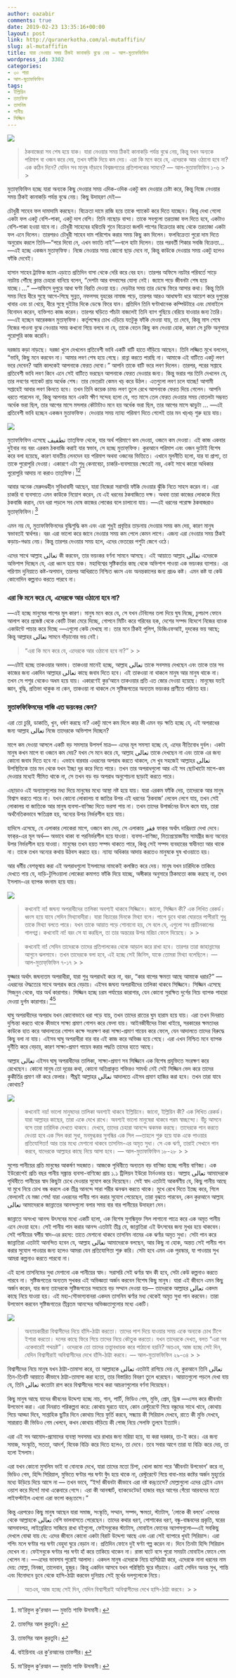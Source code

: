 ```yaml
---
author: oazabir
comments: true
date: 2019-02-23 13:35:16+00:00
layout: post
link: http://quranerkotha.com/al-mutaffifin/
slug: al-mutaffifin
title: যারা নেওয়ার সময় ঠিকই কানাকড়ি বুঝে নেয় — আল-মুতাফফিফিন
wordpress_id: 3302
categories:
- ৩০ পারা
- আল-মুতাফফিফিন
tags:
- ইল্লিয়িন
- তাতফিফ
- তাসনিম
- পানীয়
- সিজ্জিন
---
```



![](https://quranerkotha.com/wp-content/uploads/2019/02/83-1.png)





<blockquote>ঠকবাজেরা সব শেষ হয়ে যাক। যারা নেওয়ার সময় ঠিকই কানাকড়ি পর্যন্ত বুঝে নেয়, কিন্তু যখন অন্যকে পরিমাপ বা ওজন করে দেয়, তখন ফাঁকি দিয়ে কম দেয়। এরা কি মনে করে যে, এদেরকে আর ওঠানো হবে না? এক কঠিন দিনে? যেদিন সব মানুষ দাঁড়াবে বিশ্বজগতের প্রতিপালকের সামনে? — আল-মুতাফফিফিন ১-৬
> 
> </blockquote>







মুতাফ্‌ফিফিন হচ্ছে যারা অন্যকে কিছু দেওয়ার সময় এদিক-ওদিক একটু কম দেওয়ার চেষ্টা করে, কিন্তু নিজে নেওয়ার সময় ঠিকই কানাকড়ি পর্যন্ত বুঝে নেয়। কিছু উদাহরণ দেই—







চৌধুরী সাহেব ফল দামাদামি করছেন। বিক্রেতা দামে রাজি হয়ে তাকে প্যাকেট করে দিতে যাচ্ছেন। কিন্তু দেখা গেলো একটা ফল একটু বেশি-পাকা, একটু দাগ বেশি। তিনি নাছোড় বান্দা। তাকে সবগুলো তরতাজা ফল দিতে হবে, একটাও বেশি-পাকা হওয়া যাবে না। চৌধুরী সাহেবের হম্বিতম্বি শুনে বিক্রেতা জলদি পাশের বিক্রেতার কাছ থেকে তরতাজা একটা ফল এনে দিলেন। তারপরও চৌধুরী সাহেব দাম পরিশোধ করার সময় কিছু কম দিলেন। ফলবিক্রেতা পুরো দাম দিতে অনুরোধ করলে তিনি—“পরে দিবো নে, এখন ভাংতি নাই”—বলে হাটা দিলেন। তার পরবর্তী শিকার সবজি বিক্রেতা... —এই হচ্ছে একজন মুতাফ্‌ফিফ। নিজে নেওয়ার সময় কোনো ছাড় দেবে না, কিন্তু কাউকে দেওয়ার সময় একটু হলেও ফাঁকি দেবেই।







হাসান সাহেব ট্রাফিক জ্যাম এড়াতে প্রতিদিন বাসা থেকে দেরি করে বের হন। তারপর অফিসে নয়টার পরিবর্তে সাড়ে নয়টায় পৌঁছে ক্লান্ত চেহারা বানিয়ে বলেন, “দেশটা আর বসবাসের যোগ্য নেই। জ্যামে পড়ে জীবনটা শেষ হয়ে যাচ্ছে।...” —অফিসে দুপুরে আধা ঘণ্টা বিরতি দেওয়া হয়। দেড়টার সময় তার ডেস্কে ফিরে আসার কথা। কিন্তু তিনি সময় নিয়ে ধীরে সুস্থে আগে-পিছে সুন্নত, নফলসহ যুহরের নামাজ পড়ে, তারপর আরও আধাঘণ্টা ধরে আয়েশ করে দুপুরের খাবার এবং চা খেয়ে, ধীরে সুস্থে দুইটার দিকে ডেস্কে ফিরে যান। প্রতিদিন তিনি ঘণ্টাখানেক কম্পিউটারে এবং মোবাইলে বিনোদন করেন, ব্যক্তিগত কাজ করেন। তারপর ঘড়িতে পাঁচটা বাজলেই তিনি ব্যাগ গুছিয়ে বেরিয়ে যাওয়ার জন্য তৈরি। —এই হচ্ছেন আরেকজন মুতাফ্‌ফিফ। কর্তৃপক্ষের চোখ এড়িয়ে যতটুকু ফাঁকি দেওয়া যায়, তা দেবে, কিন্তু মাস শেষে নিজের পাওনা বুঝে নেওয়ার সময় কখনো গিয়ে বলবে না যে, তাকে বেতন কিছু কম দেওয়া হোক, কারণ সে চুক্তি অনুসারে পুরোপুরি কাজ করেনি। 







দরজায় কড়া নাড়ছে। দরজা খুলে দেখলেন প্রতিবেশী ভাবি একটি বাটি হাতে দাঁড়িয়ে আছেন। তিনি লজ্জিত মুখে বললেন, “ভাবি, কিছু মনে করবেন না। আমার লবণ শেষ হয়ে গেছে। রান্না করতে পারছি না। আমাকে এই বাটিতে একটু লবণ ভরে দেবেন? আমি কালকেই আপনাকে ফেরত দেবো।” আপনি তাকে বাটি ভরে লবণ দিলেন। তারপর, পরের সপ্তাহে প্রতিবেশী ভাবি লবণ কিনে এনে সেই বাটিতে ভরছেন আপনাকে ফেরত দেওয়ার জন্য। কিন্তু ভরার পর তিনি দেখলেন যে, তার লবণের প্যাকেট প্রায় অর্ধেক শেষ। তার ভেতরটা কেমন খচ্‌ করে উঠল। এতগুলো লবণ চলে যাচ্ছে! আগামী সপ্তাহেই আবার লবণ কিনতে হবে। তখন তিনি কয়েক চামচ লবণ তুলে রেখে আপনাকে ফেরত দিয়ে গেলেন। আপনি ধরতে পারলেন না, কিন্তু আপনার মনে একটা ক্ষীণ সন্দেহ হলো যে, গত মাসে তেল ফেরত দেওয়ার সময় বোতলটা সম্ভবত অর্ধেক ভরা ছিল, তার আগের মাসে মসলার কৌটাটাও মনে হয় অর্ধেক ভরা ছিল, তার আগের মাসে ঝাড়ুটা ...  —এই প্রতিবেশী ভাবি হচ্ছেন একজন মুতাফফিফ। দেওয়ার সময় ন্যায্য পরিমাণ দিতে গেলেই তার মন খচ্‌খচ্‌ শুরু হয়ে যায়।





<!-- more -->





![](https://quranerkotha.com/wp-content/uploads/2019/02/83-title.png)







মুতাফফিফিন এসেছে تطفيف তাত্‌ফিফ থেকে, যার অর্থ পরিমাণে কম দেওয়া, ওজনে কম দেওয়া। এই কাজ একবার দুইবার নয় বরং এরকম ঠকবাজি করাই যার স্বভাব, সে হচ্ছে মুতাফ্‌ফিফ। কুরআনে পরিমাপ এবং ওজন দুটোই বিশেষ করে বলা হয়েছে, কারণ যাবতীয় লেনদেন হয় পরিমাপ অথবা ওজনের ভিত্তিতে। এখানে মূলনীতি হলো, যার যা প্রাপ্য, তা তাকে পুরোপুরি দেওয়া। একারণে এটা শুধু কেনাবেচা, চাকরি-ব্যবসায়ের ক্ষেত্রেই নয়, একই সাথে কারো অধিকার পুরোপুরি আদায় না করাও তাত্‌ফিফ।[^৪][^১৪]
[^^১৮]: এমনকি নামাজে তাড়াহুড়ো করে রুকু, সিজদা করাও তাতফিফ, কারণ এখানে আমরা আল্লাহর تعالى অধিকার ঠিকমত আদায় করছি না।[^৪][^১৪][^১৮]







আবার অনেক মেরুদণ্ডহীন সুবিধাবাদী আছেন, যারা নিজেরা সরাসরি ফাঁকি দেওয়ার ঝুঁকি নিতে সাহস করেন না। এরা চাকরি বা ব্যবসাতে এমন কাউকে নিয়োগ করেন, যে এই ধরনের ঠকবাজিতে দক্ষ। অথবা তারা কাজের লোককে দিয়ে ঠকবাজি করান, যেন ধরা পড়লে সব দোষ কাজের লোকের বলে চালানো যায়। —এই ধরনের পরোক্ষ ঠকবাজরাও মুতাফ্‌ফিফিন।[^১৪]







এমন নয় যে, মুতাফফিফিনদের বুদ্ধিশুদ্ধি কম এবং এরা শুধুই প্রবৃত্তির তাড়নায় দেওয়ার সময় কম দেয়, কারণ মানুষ স্বভাবতই স্বার্থপর। বরং এরা ভালো করে জানে নেওয়ার সময় কম পেলে কেমন লাগে। এজন্য এরা নেওয়ার সময় ঠিকই কড়ায়-গণ্ডায় নেয়। কিন্তু তারপর দেওয়ার সময় হলে, এদের ভেতরের পশুটা জেগে ওঠে।







এদের সাথে আল্লাহ تعالى কী করবেন, তার ভয়ংকর বর্ণনা সামনে আসছে। এই আয়াতে আল্লাহ تعالى এদেরকে অভিশাপ দিচ্ছেন যে, এরা ধ্বংস হয়ে যাক। মহাবিশ্বের সৃষ্টিকর্তার কাছ থেকে অভিশাপ পাওয়া এক ভয়ংকর ব্যাপার। এর পরিণাম দুনিয়াতে কষ্ট-অপমান, তারপর আখিরাতে নিশ্চিত ধ্বংস এবং অনন্তকালের জন্য প্রচণ্ড কষ্ট। এমন কষ্ট যা কেউ কোনোদিন কল্পনাও করতে পারবে না।







### এরা কি মনে করে যে, এদেরকে আর ওঠানো হবে না?







—এই হচ্ছে মানুষের পাপের মূল কারণ। মানুষ মনে করে যে, সে যখন টেবিলের তলা দিয়ে ঘুষ নিচ্ছে, চুপচাপ ফোনে আলাপ করে প্রজেক্ট থেকে কোটি টাকা মেরে দিচ্ছে, গোপনে মিটিং করে গরিবের হক, দেশের সম্পদ বিদেশে নিজের ব্যাংক একাউন্টে পাচার করে দিচ্ছে —এগুলো কেউ দেখছে না। তার মনে ঠিকই পুলিশ, ডিজিএফআই, দুদকের ভয় আছে; কিন্তু আল্লাহর تعالى সামনে দাঁড়ানোর ভয় নেই।







<blockquote>“এরা কি মনে করে যে, এদেরকে আর ওঠানো হবে না?”
> 
> </blockquote>







—এটাই হচ্ছে তাকওয়ার অভাব। তাকওয়া মানেই হচ্ছে, আল্লাহ تعالى তাকে সবসময় দেখছেন এবং তাকে তার সব কাজের জন্য একদিন আল্লাহর تعالى কাছে জবাব দিতে হবে। এই তাকওয়া না থাকলে মানুষ আর মানুষ থাকে না। তখন সে পশুর থেকেও অধম হয়ে যায়। একারণেই কুর‘আনে তাকওয়ার প্রতি এত জোর দেওয়া হয়েছে। মানুষের যতই জ্ঞান, বুদ্ধি, প্রতিভা থাকুক না কেন, তাকওয়া না থাকলে সে সৃষ্টিজগতের অন্যতম ভয়ংকর প্রাণীতে পরিণত হয়।







### মুতাফফিফিনদের শাস্তি এত ভয়ংকর কেন? 







এরা তো চুরি, ডাকাতি, খুন, ধর্ষণ করছে না? একটু মাপে কম দিলে কার কী এমন বড় ক্ষতি হচ্ছে যে, এই অপরাধের জন্য আল্লাহ تعالى নিজে তাদেরকে অভিশাপ দিচ্ছেন?







মাপে কম দেওয়া আসলে একটি বড় সমস্যার উপসর্গ মাত্র— এদের মূল সমস্যা হচ্ছে যে, এদের নীতিবোধ দুর্বল। একটা মানুষ কখন মাপে বা ওজনে কম দেয়? যখন সে মনে করে যে, আল্লাহ تعالى তাকে দেখছেন না এবং তাকে এর জন্য কোনো জবাব দিতে হবে না। এভাবে বারবার এধরনের অপরাধ করতে থাকলে, সে খুব সহজেই আল্লাহর تعالى উপস্থিতিকে তার মন থেকে যখন ইচ্ছা দূর করে দিতে পারে। তখন তার অপরাধগুলো আর এই সব ছোটখাটো মাপে-কম দেওয়ার মধ্যেই সীমিত থাকে না, সে তখন বড় বড় অপরাধ অনুশোচনা ছাড়াই করতে পারে। 







এছাড়াও এই অন্যায়গুলোর মধ্য দিয়ে মানুষের মধ্যে আস্থা নষ্ট হয়ে যায়।  যারা এরকম ফাঁকি দেয়, তাদেরকে আর মানুষ বিশ্বাস করতে পারে না। যখন কোনো লোকালয় বা জাতির উপর এই ধরনের ‘ঠকবাজ’ লেবেল লেগে যায়, তখন সেই লোকালয় বা জাতিকে আর মানুষ ব্যবসা-বাণিজ্য দিতে ভরসা পায় না। তখন তাদের উপার্জনের উৎস কমে যায়, তারা অর্থনৈতিকভাবে ক্ষতিগ্রস্ত হয়, অন্যের উপর নির্ভরশীল হয়ে যায়। 







হাদিসে এসেছে, যে এলাকার লোকেরা মাপে, ওজনে কম দেয়, সে এলাকায় فقر ফাক্‌র অর্থাৎ দারিদ্রতা দেখা দেবে। ফাক্‌র-এর মূল অর্থ— অভাবে থাকা বা পরনির্ভরশীল হয়ে যাওয়া। ব্যবসা-বাণিজ্য, নিত্যপ্রয়োজনীয় সামগ্রীর জন্য অন্যের উপর নির্ভরশীল হয়ে যাওয়া। মানুষের তখন হয়ত সম্পদ থাকতে পারে, কিন্তু সেই সম্পদ ব্যবহারের স্বাধীনতা আর থাকে না। তাকে তখন অন্যের কথায় উঠবস করতে হয়। ন্যায্য অধিকার আদায় করতেও মানুষকে ঘুষ খাওয়াতে হয়।
[^^৪]: 







আর ধর্মীয় বেশভূষায় করা এই অপরাধগুলো ইসলামের নামকেই কলঙ্কিত করে দেয়। মানুষ যখন চারিদিকে তাকিয়ে দেখতে পায় যে, দাড়ি-টুপিওয়ালা লোকেরা কমাগত ফাঁকি দিয়ে যাচ্ছে, অঙ্গীকার অনুসারে ঠিকমতো কাজ করছে না, তখন ইসলাম-এর ব্যাপক বদনাম হয়ে যায়। 





![](https://quranerkotha.com/wp-content/uploads/2019/02/83-2.png)





<blockquote>কখনোই না! জঘন্য অপরাধীদের তালিকা অবশ্যই থাকবে সিজ্জিনে। জানো, সিজ্জিন কী? এক লিখিত রেকর্ড। ধ্বংস হয়ে যাবে সেদিন মিথ্যাবাদীরা। যারা বিচারের দিনকে মিথ্যা বলে। পাপে ডুবে থাকা ঘোরতর পাপীরাই শুধু তাকে মিথ্যা বলতে পারে। যখন তাকে আয়াত পড়ে শোনানো হয়, সে বলে যে, এগুলো সব প্রাচীনকালের গালগপ্প। কখনোই না! বরং সে যা করছিল, তা তার অন্তরের উপর মরিচা ফেলে দিয়েছে।
> 
> </blockquote>







<blockquote>কখনোই না! সেদিন তাদেরকে তাদের প্রতিপালকের থেকে আড়াল করে রাখা হবে। তারপর তারা জাহান্নামের আগুনে ঝলসাবে। তখন তাদেরকে বলা হবে, এই হচ্ছে সেই জিনিস, যাকে তোমরা মিথ্যা বলেছিলে। — আল-মুতাফ্‌ফিফিন ৭-১৭
> 
> </blockquote>







ফুজ্জার অর্থাৎ জঘন্যতম অপরাধীরা, যারা শুধু অপরাধই করে না, বরং, “কার বাপের ক্ষমতা আছে আমাকে ধরার?” — এধরনের ঔদ্ধত্যের সাথে অপরাধ করে বেড়ায়। এইসব জঘন্য অপরাধীদের তালিকা থাকবে সিজ্জিনে। সিজ্জিন এসেছে সিজ্‌নুন থেকে, যার অর্থ কারাগার। সিজ্জিন হচ্ছে চরম পর্যায়ের কারাগার, যেন কোনো সুরক্ষিত দুর্গের নিচে ব্যাপক পাহারা দেওয়া দুর্গম কারাগার।[^১][^৪]







ঘাঘু অপরাধীদের অপরাধ যখন কোনোভাবে ধরা পড়ে যায়, তখন তাদের রাতের ঘুম হারাম হয়ে যায়। এরা তখন দিনরাত দুশ্চিন্তা করতে থাকে কীভাবে সাক্ষ্য প্রমাণ গোপন করে ফেলা যায়। আইনজীবীদের টাকা খাইয়ে, সরকারের ক্ষমতাধর কাউকে হাত করে আদালতের গোপন কক্ষে সংরক্ষণ করা সাক্ষ্য-প্রমাণ গায়েব করে ফেলে, যেন আদালতে তাদের বিরুদ্ধে কিছু বলা না যায়। এইসব ঘাঘু অপরাধীরা বার বার এই কাজ করে অভিজ্ঞ হয়ে গেছে। এরা এখন নিশ্চিত মনে ব্যাপক দুর্নীতি করে বেড়ায়, কারণ সাক্ষ্য-প্রমাণ গায়েব করার পদ্ধতি তাদের হাতে আছে।







আল্লাহ تعالى এইসব ঘাঘু অপরাধীদের তালিকা, সাক্ষ্য-প্রমাণ সব সিজ্জিনে এক বিশেষ প্রযুক্তিতে সংরক্ষণ করে রেখেছেন। কোনো মানুষ তো দূরের কথা, কোনো অতিপ্রাকৃত শক্তিরও সামর্থ্য নেই সেই সিজ্জিন ভেদ করে তাদের কুকীর্তির প্রমাণ নষ্ট করে ফেলার। শীঘ্রই আল্লাহর تعالى আদালতে এইসব প্রমাণ হাজির করা হবে। তখন তারা যাবে কোথায়? 





![](https://quranerkotha.com/wp-content/uploads/2019/02/83-3.png)





<blockquote>কখনোই নয়! ভালো মানুষদের তালিকা অবশ্যই থাকবে ইল্লিয়িনে। জানো, ইল্লিয়িন কী? এক লিখিত রেকর্ড। যারা আল্লাহর কাছের, তারা একে দেখে রাখে। অবশ্যই ভালো মানুষেরা থাকবে পরম স্বাচ্ছন্দ্যে। উঁচু আসনে বসে তারা চারিদিক দেখতে থাকবে। দেখবে, তাদের চেহারা আনন্দে ঝকমক করছে। তাদেরকে পান করতে দেওয়া হবে এক সিল করা সুধা, মনমুগ্ধকর সুগন্ধির এক সিল —তাহলে শুরু হয়ে যাক একে পাওয়ার প্রতিযোগিতা! আর তার মধ্যে মেশানো থাকবে তাসনিম-এর অমৃত সুধা। সে এক ঝর্ণা, তারাই সেখানে পান করবে, যাদেরকে আল্লাহর কাছে নিয়ে আসা হবে। — আল-মুতাফফিফিন ১৮-২৮
> 
> </blockquote>







সুপেয় পানীয়ের প্রতি মানুষের আকর্ষণ সহজাত। আজকে পৃথিবীতে অন্যতম বড় বাণিজ্য হচ্ছে পানীয় বাণিজ্য। এক ইউরোপেই প্রতি বছর পানীয় সঙ্ক্রান্ত ব্যবসা-বাণিজ্যে প্রায় ১.১ ট্রিলিয়ন ইউরো টার্নওভার হয়। আল্লাহ تعالى আমাদেরকে পৃথিবীতে পানীয়ের স্বাদ কিছুটা চেখে দেওয়ার সুযোগ করে দিয়েছেন। সেই স্বাদ এতটাই আকর্ষণীয় যে, কিছু পানীয় আছে যা মুখে নিয়ে চোখ বন্ধ করলে এক তীব্র আনন্দে সারা শরীর ঝনঝন করতে থাকে। মুখে রেখে দিতে ইচ্ছে করে, গিলে ফেললেই যে মজা শেষ! যারা এধরনের পানীয় পান করার সুযোগ পেয়েছেন, তারা বুঝতে পারবেন, কেন কুরআনে আল্লাহ تعالى আমাদেরকে জান্নাতের আনন্দগুলো বলার সময় বার বার পানীয়ের উদাহরণ দেন। 







জান্নাতে অসংখ্য আনন্দ উৎসবের মধ্যে একটি হলো, এক বিশেষ সুগন্ধিযুক্ত সিল লাগানো পাত্রে করে এক অমৃত পানীয় এনে দেওয়া হবে। সেই পানীয় পান করার আনন্দ এতটাই তীব্র যে, জান্নাতিরা এই উৎসবের জন্য মুখর হয়ে থাকবেন। সেই পানীয়ের স্বর্গীয় স্বাদ-এর রহস্য:  তাতে মেশানো থাকবে তাসনিম নামের এক ঝর্ণার অমৃত সুধা। সেটা পান করে জান্নাতিরা এতটাই আনন্দিত হবেন যে, আল্লাহ تعالى আমাদেরকে বলছেন, আর কিছু না হোক, অন্তত সেই পানীয় পান করার সুযোগ পাওয়ার জন্য হলেও আমরা যেন প্রতিযোগিতা শুরু করি। সেটা হবে এমন এক পুরস্কার, যা পাওয়ার সুখ আমরা কল্পনাও করতে পারবো না।







এই হলো তাসনিমের সুধা মেশানো এক পানীয়ের স্বাদ। সরাসরি সেই ঝর্ণার স্বাদ কী হবে, সেটা কেউ কল্পনাও করতে পারবে না। সৃষ্টিজগতের অন্যতম সুখকর এই অভিজ্ঞতা অর্জন করবেন বিশেষ কিছু মানুষ। যারা এই জীবনে এমন কিছু অর্জন করেন, যার জন্য তাদেরকে সৃষ্টিজগতের সবচেয়ে বড় সম্মান দেওয়া হয়— তাদেরকে আল্লাহর تعالى একদম কাছে নিয়ে যাওয়া হয়। এই মহা-সৌভাগ্যবানরা একদম তাসনিম ঝর্ণার মধ্য থেকেই অমৃত সুধা পান করবেন। তারা উপভোগ করবেন সৃষ্টিজগতের তীব্রতম আনন্দের অভিজ্ঞতাগুলোর মধ্যে একটি। 





![](https://quranerkotha.com/wp-content/uploads/2019/02/83-4.png)





<blockquote>অন্যায়কারীরা বিশ্বাসীদের নিয়ে হাঁসি-ঠাট্টা করতো। তাদের পাশ দিয়ে যাওয়ার সময় একে অন্যকে চোখ টিপে ইশারা করতো। দলের কাছে ফিরে গিয়ে তাদের নিয়ে কৌতুক করতো। যখন তাদেরকে দেখত, বলত “এরা সব একেবারেই পথভ্রষ্ট”। ওদেরকে তো তাদের তত্ত্বাবধায়ক করে পাঠানো হয়নি? অতএব, আজ হচ্ছে সেই দিন, যেদিন বিশ্বাসীরাই অবিশ্বাসীদের দেখে হাঁসি-ঠাট্টা করবে। — আল-মুতাফফিফিন ২৯-৩৪
> 
> </blockquote>







বিশ্বাসীদের নিয়ে মানুষ যখন ঠাট্টা-তামাসা করে, তা আল্লাহকে تعالى এতটাই রাগিয়ে দেয় যে, কুরআনে তিনি تعالى তিন-তিনটি আয়াতে কীভাবে ঠাট্টা-তামাসা করা হতো, তার বিস্তারিত বিবরণ তুলে ধরেছেন। আয়াতগুলো পড়লে দেখা যায় যে, তিনি تعالى কতোটা রাগ করে বিশ্বাসীদের সাথে করা আচরণগুলোর বর্ণনা দিয়েছেন।







কিছু মানুষ আছে যাদের জীবনের উদ্দেশ্য হচ্ছে নাচ, গান, পার্টি, ভিডিও গেম, মুভি, প্রেম, ড্রিঙ্ক —এসব করে জীবনটা উপভোগ করা। এরা দিনরাত পরিকল্পনা করে: কোথায় ঘুরতে যাবে, কোন রেস্টুরেন্টে গিয়ে বন্ধুদের সাথে খাবে, কোথায় গিয়ে আড্ডা দিবে, সাপ্তাহিক ছুটির দিনে কোথায় গিয়ে ফুর্তি করবে, সন্ধ্যায় কী সিরিয়াল দেখবে, রাতে কী মুভি দেখবে, সারারাত কী ভিডিও গেম খেলবে, কখন কোথায় দাঁড়িয়ে কী পোজ্‌ নিয়ে সেলফি তুলবে ইত্যাদি।







এরা এই সব আমোদ-প্রমোদের ব্যবস্থা সবসময় ধরে রাখার জন্য মরিয়া হয়ে, যা করা দরকার, তা-ই করে। এর জন্য সমাজ, সংস্কৃতি, সততা, আদর্শ, বিবেক বিক্রি করে দিতে হলেও, তা দেবে। তবে সবার আগে তারা যা বিক্রি করে দেয়, তা হলো ইসলাম।







এরা যখন কোনো মুসলিম ভাই বা বোনকে দেখে, যারা তাদের মতো চিপা, খোলা জামা পরে ‘জীবনটা উপভোগ’ করে না, ভিডিও গেম, হিন্দি সিরিয়াল, মুভিতে ঘণ্টার পর ঘণ্টা বুঁদ হয়ে থাকে না, রেস্টুরেন্টে গিয়ে বাবা-মার কষ্টের অর্জন মুহূর্তের মধ্যে উড়িয়ে দিয়ে আসে না — তখন ভাবে, “ইস! জীবনটা কীভাবে এরা নষ্ট কর্‌তেসে? মোল্লাগুলো এদের ব্রেইন এমন ওয়াশ করে দিসে! মাথা এক্কেবারে গেসে। এরা কী আনস্মার্ট, ব্যাকডেটেড! হাজার বছর আগের গেঁয়ো আরবদের মতো লাইফস্টাইল এখনো এরা ফলো কর্‌তেসে।”







কিন্তু এরপরেও কিছু মানুষ আছেন যারা সমাজ, সংস্কৃতি, সম্মান, সম্পদ, ক্ষমতা, স্ট্যাটাস, ‘লোকে কী বলবে’ এসবের থেকে আল্লাহকে تعالى বেশি ভালবাসতে পেরেছেন। তাদের কথার ধরণ, পোশাকের ধরণ, বন্ধু-বান্ধবদের প্রকৃতি, ঘরের আসবাবপত্র, লাইব্রেরিতে সাজিয়ে রাখা বইগুলো, ফেইসবুকের স্ট্যাটাস, মোবাইল ফোনের অ্যাপসগুলো—এই সবকিছু দেখলে বোঝা যায় যে: এদের জীবনে কোনো একটা বিরাট উদ্দেশ্য আছে এবং এরা সেই ব্যাপারে খুবই সিরিয়াস। এরা শপিং মলে ঘণ্টার পর ঘণ্টা বেহুদা ঘুরে বেড়ান না। প্রতিদিন ফোনে দুই ঘণ্টা গল্প করেন না। দিনে তিনটা হিন্দি সিরিয়াল দেখেন না। ফেইসবুকে ঘণ্টার পর ঘণ্টা হাঁ করে তাকিয়ে থাকেন না। রাস্তা ঘাটে বসে পুরো সময়টা মোবাইল ফোনে গেম খেলেন না। —এদের ভাবসাব পুরোই আলাদা। একদল মানুষ এদেরকে নিয়ে হাসিঠাট্টা করে, এদেরকে নানা ধরনের নাম দেয়: মোল্লা, নিনজা, তালেবান, হুজুর। কিন্তু একদিন আসবে যখন পরিস্থিতি ঘুরে দাঁড়াবে। এরাই সেদিন অনন্ত সুখ, শান্তি এবং বিনোদনে ডুবে থেকে  হাসি-ঠাট্টা করবেন দুনিয়ায় সেই মূর্খের দলগুলোকে নিয়ে।







<blockquote>অতএব, আজ হচ্ছে সেই দিন, যেদিন বিশ্বাসীরাই অবিশ্বাসীদের দেখে হাসি-ঠাট্টা করবে।
> 
> </blockquote>






[^১]: বাইয়িনাহ এর কু’রআনের তাফসীর। 
[^২]: ম্যাসেজ অফ দা কু’রআন — মুহাম্মাদ আসাদ। 
[^৩]: তাফহিমুল কু’রআন — মাওলানা মাওদুদি। 
[^৪]: মা’রিফুল কু’রআন — মুফতি শাফি উসমানী। 
[^৫]: মুহাম্মাদ মোহার আলি — A Word for Word Meaning of The Quran 
[^৬]: সৈয়দ কুতব — In the Shade of the Quran 
[^৭]: তাদাব্বুরে কু’রআন - আমিন আহসান ইসলাহি। 
[^৮]: তাফসিরে তাওযীহুল কু’রআন — মুফতি তাক্বি উসমানী। 
[^৯]: বায়ান আল কু’রআন — ড: ইসরার আহমেদ। 
[^১০]: তাফসীর উল কু’রআন — মাওলানা আব্দুল মাজিদ দারিয়াবাদি 
[^১১]: কু’রআন তাফসীর — আব্দুর রাহিম আস-সারানবি 
[^১২]: আত-তাবারি-এর তাফসীরের অনুবাদ। 
[^১৩]: তাফসির ইবন আব্বাস। 
[^১৪]: তাফসির আল কুরতুবি। 
[^১৫]: তাফসির আল জালালাইন। 
[^১৬]: লুঘাতুল কুরআন — গুলাম আহমেদ পারভেজ। 
[^১৭]: তাফসীর আহসানুল বায়ান — ইসলামিক সেন্টার, আল-মাজমাআহ, সউদি আরব 
[^১৮]: কু’রআনুল কারীম - বাংলা অনুবাদ ও সংক্ষিপ্ত তাফসীর — বাদশাহ ফাহাদ কু’রআন মুদ্রণ কমপ্লেক্স। 
[^১৯]: তাফসির আল-কাবির। 
[^২০]: তাফসির আল-কাশ্‌শাফ।

